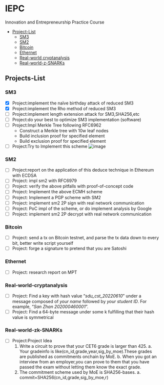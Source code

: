 # IEPC

Innovation and Entrepreneurship Practice Course

- [Project-List](#projects-list)
  - [SM3](#sm3)
  - [SM2](#sm2)
  - [Bitcoin](#bitcoin)
  - [Ethernet](#ethernet)
  - [Real-world cryptanalysis](#real-world-cryptanalysis)
  - [Real-world-z-SNARKs](#real-world-zk-snarks)

## Projects-List

### SM3

- [x] Project:implement the naïve birthday attack of reduced SM3
- [x] Project:implement the Rho method of reduced SM3
- [ ] Project:implement length extension attack for SM3,SHA256,etc
- [ ] Project:do your best to optimize SM3 implementation (software)
- [ ] Project:Impl Merkle Tree following RFC6962
  - Construct a Merkle tree with 10w leaf nodes
  - Build inclusion proof for specified element
  - Build exclusion proof for specified element
- [ ] Project:Try to Implement this scheme
![image](http://other-file.blackh1.top/%E5%88%9B%E6%96%B0%E5%88%9B%E4%B8%9A%E5%AE%9E%E8%B7%B5/SM3_01.png)

### SM2

- [ ] Project:report on the application of this deduce technique in Ethereum with ECDSA
- [ ] Project: impl sm2 with RFC6979
- [ ] Project: verify the above pitfalls with proof-of-concept code
- [ ] Project: Implement the above ECMH scheme
- [ ] Project: Implement a PGP scheme with SM2
- [ ] Project: implement sm2 2P sign with real network communication
- [ ] Project: PoC impl of the scheme, or do implement analysis by Google
- [ ] Project: implement sm2 2P decrypt with real network communication

### Bitcoin

- [ ] Project: send a tx on Bitcoin testnet, and parse the tx data down to every bit, better write script yourself
- [ ] Project: forge a signature to pretend that you are Satoshi

### Ethernet

- [ ] Project: research report on MPT

### Real-world-cryptanalysis

- [ ] Project: Find a key with hash value “*sdu_cst_20220610*” under a message composed of *your name* followed by *your student ID*. For example, “*San Zhan 202000460001*”.
- [ ] Project: Find a 64-byte message under some k fulfilling that their hash value is symmetrical

### Real-world-zk-SNARKs

- [ ] Project:Project Idea
  1. Write a circuit to prove that your CET6 grade is larger than 425.
    a. Your gradeinfo is like(cn_id,grade,year,sig_by_moe).These grades are published as commitments onchain by MoE.
    b. When you got an interview from an employer,you can prove to them that you have passed the exam without letting them know the exact grade.
  2. The commitment scheme used by MoE is SHA256-bases.
    a. commit=SHA256(cn_id,grade,sig_by_moe,r)
